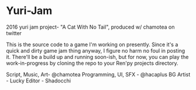 # Yuri-Jam
2016 yuri jam project- "A Cat With No Tail", produced w/ chamotea on twitter

This is the source code to a game I'm working on presently.
Since it's a quick and dirty game jam thing anyway, I figure no harm no foul in posting it.
There'll be a build up and running soon-ish, but for now, you can play the work-in-progress by cloning the repo to your Ren'py projects directory.

Script, Music, Art- @chamotea
Programming, UI, SFX - @hacaplus
BG Artist - Lucky
Editor - Shadocchi
